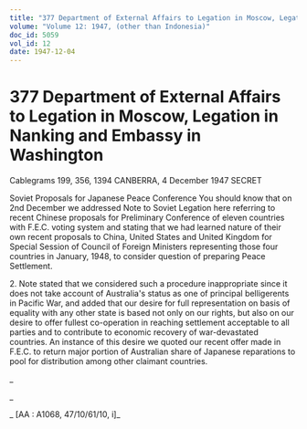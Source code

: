 ```yaml
---
title: "377 Department of External Affairs to Legation in Moscow, Legation in Nanking and Embassy in Washington"
volume: "Volume 12: 1947, (other than Indonesia)"
doc_id: 5059
vol_id: 12
date: 1947-12-04
---
```


# 377 Department of External Affairs to Legation in Moscow, Legation in Nanking and Embassy in Washington

Cablegrams 199, 356, 1394 CANBERRA, 4 December 1947 SECRET

Soviet Proposals for Japanese Peace Conference You should know that on 2nd December we addressed Note to Soviet Legation here referring to recent Chinese proposals for Preliminary Conference of eleven countries with F.E.C. voting system and stating that we had learned nature of their own recent proposals to China, United States and United Kingdom for Special Session of Council of Foreign Ministers representing those four countries in January, 1948, to consider question of preparing Peace Settlement.

2\. Note stated that we considered such a procedure inappropriate since it does not take account of Australia's status as one of principal belligerents in Pacific War, and added that our desire for full representation on basis of equality with any other state is based not only on our rights, but also on our desire to offer fullest co-operation in reaching settlement acceptable to all parties and to contribute to economic recovery of war-devastated countries. An instance of this desire we quoted our recent offer made in F.E.C. to return major portion of Australian share of Japanese reparations to pool for distribution among other claimant countries.

_

_

_ [AA : A1068, 47/10/61/10, i]_
